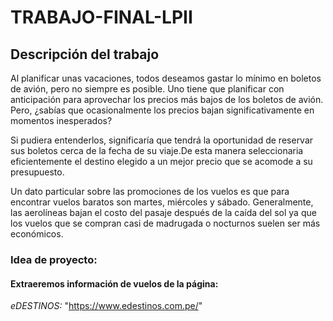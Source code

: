# TRABAJO-FINAL-LPII
## Descripción del trabajo
Al planificar unas vacaciones, todos deseamos gastar lo mínimo en boletos de avión, pero no siempre es posible. Uno tiene que planificar con anticipación para aprovechar los precios más bajos de los boletos de avión. Pero, ¿sabías que ocasionalmente los precios bajan significativamente en momentos inesperados? <p> Si pudiera entenderlos, significaría que tendrá la oportunidad de reservar sus boletos cerca de la fecha de su viaje.De esta manera seleccionaria eficientemente el destino elegido a un mejor precio que se acomode a su presupuesto.<p> Un dato particular sobre las promociones de los vuelos es que para encontrar vuelos baratos son martes, miércoles y sábado. Generalmente, las aerolíneas bajan el costo del pasaje después de la caída del sol ya que los vuelos que se compran casi de madrugada o nocturnos suelen ser más económicos.

 ### Idea de proyecto:
#### Extraeremos información de vuelos de la página:
  *eDESTINOS:*
  "https://www.edestinos.com.pe/"
